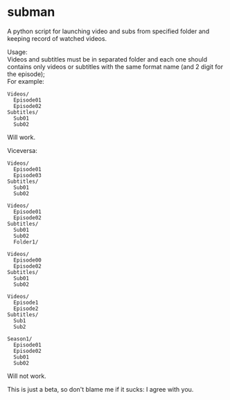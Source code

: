 # subman
A python script for launching video and subs from specified folder and keeping record of watched videos.  

Usage:  
Videos and subtitles must be in separated folder and each one should contains only videos or subtitles with the same format name (and 2 digit for the episode);  
For example:  
```
Videos/  
  Episode01  
  Episode02  
Subtitles/  
  Sub01  
  Sub02  
```	  
Will work.  

  
	  
Viceversa:  
```
Videos/  
  Episode01  
  Episode03  
Subtitles/  
  Sub01  
  Sub02  
  ```
```
Videos/  
  Episode01  
  Episode02  
Subtitles/  
  Sub01  
  Sub02  
  Folder1/  
 ``` 
```
Videos/  
  Episode00  
  Episode02  
Subtitles/  
  Sub01  
  Sub02  
```
```
Videos/  
  Episode1  
  Episode2  
Subtitles/  
  Sub1  
  Sub2  
```    
```
Season1/  
  Episode01  
  Episode02  
  Sub01  
  Sub02  
 ``` 
Will not work.  

This is just a beta, so don't blame me if it sucks: I agree with you.
